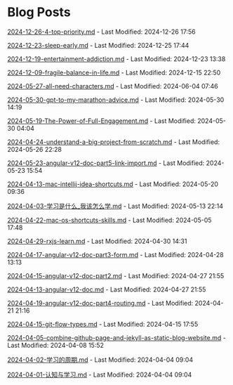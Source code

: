 # Blog Posts

[2024-12-26-4-top-priority.md](_posts/2024-12-26-4-top-priority.md) - Last Modified: 2024-12-26 17:56

[2024-12-23-sleep-early.md](_posts/2024-12-23-sleep-early.md) - Last Modified: 2024-12-25 17:44

[2024-12-19-entertainment-addiction.md](_posts/2024-12-19-entertainment-addiction.md) - Last Modified: 2024-12-23 13:38

[2024-12-09-fragile-balance-in-life.md](_posts/2024-12-09-fragile-balance-in-life.md) - Last Modified: 2024-12-15 22:50

[2024-05-27-all-need-characters.md](_posts/2024-05-27-all-need-characters.md) - Last Modified: 2024-06-04 07:46

[2024-05-30-gpt-to-my-marathon-advice.md](_posts/2024-05-30-gpt-to-my-marathon-advice.md) - Last Modified: 2024-05-30 14:19

[2024-05-19-The-Power-of-Full-Engagement.md](_posts/2024-05-19-The-Power-of-Full-Engagement.md) - Last Modified: 2024-05-30 04:04

[2024-04-24-understand-a-big-project-from-scratch.md](_posts/2024-04-24-understand-a-big-project-from-scratch.md) - Last Modified: 2024-05-26 22:28

[2024-05-23-angular-v12-doc-part5-link-import.md](_posts/2024-05-23-angular-v12-doc-part5-link-import.md) - Last Modified: 2024-05-23 15:54

[2024-04-13-mac-intellij-idea-shortcuts.md](_posts/2024-04-13-mac-intellij-idea-shortcuts.md) - Last Modified: 2024-05-20 09:36

[2024-04-03-学习是什么_我该怎么学.md](_posts/2024-04-03-学习是什么_我该怎么学.md) - Last Modified: 2024-05-13 22:14

[2024-04-22-mac-os-shortcuts-skills.md](_posts/2024-04-22-mac-os-shortcuts-skills.md) - Last Modified: 2024-05-05 17:48

[2024-04-29-rxjs-learn.md](_posts/2024-04-29-rxjs-learn.md) - Last Modified: 2024-04-30 14:31

[2024-04-17-angular-v12-doc-part3-form.md](_posts/2024-04-17-angular-v12-doc-part3-form.md) - Last Modified: 2024-04-28 13:13

[2024-04-15-angular-v12-doc-part2.md](_posts/2024-04-15-angular-v12-doc-part2.md) - Last Modified: 2024-04-27 21:55

[2024-04-13-angular-v12-doc.md](_posts/2024-04-13-angular-v12-doc.md) - Last Modified: 2024-04-27 21:55

[2024-04-19-angular-v12-doc-part4-routing.md](_posts/2024-04-19-angular-v12-doc-part4-routing.md) - Last Modified: 2024-04-21 21:16

[2024-04-15-git-flow-types.md](_posts/2024-04-15-git-flow-types.md) - Last Modified: 2024-04-15 17:55

[2024-04-05-combine-github-page-and-jekyll-as-static-blog-website.md](_posts/2024-04-05-combine-github-page-and-jekyll-as-static-blog-website.md) - Last Modified: 2024-04-08 15:52

[2024-04-02-学习的周期.md](_posts/2024-04-02-学习的周期.md) - Last Modified: 2024-04-04 09:04

[2024-04-01-认知与学习.md](_posts/2024-04-01-认知与学习.md) - Last Modified: 2024-04-04 09:04

